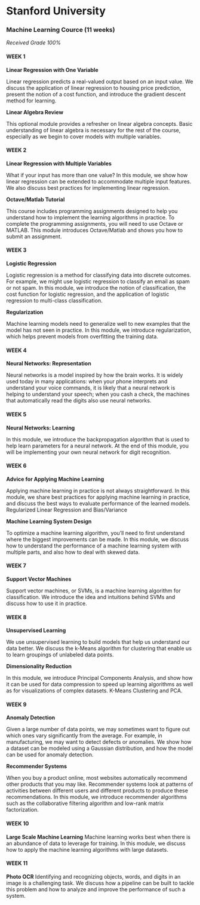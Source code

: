 # Stanford University
### Machine Learning Cource (11 weeks)

*Received Grade 100%*


#### WEEK 1

**Linear Regression with One Variable** 

Linear regression predicts a real-valued output based on an input value. We discuss the application of linear regression to housing price prediction, present the notion of a cost function, and introduce the gradient descent method for learning.

**Linear Algebra Review**

This optional module provides a refresher on linear algebra concepts. Basic understanding of linear algebra is necessary for the rest of the course, especially as we begin to cover models with multiple variables.


#### WEEK 2

**Linear Regression with Multiple Variables**

What if your input has more than one value? In this module, we show how linear regression can be extended to accommodate multiple input features. We also discuss best practices for implementing linear regression.

**Octave/Matlab Tutorial**

This course includes programming assignments designed to help you understand how to implement the learning algorithms in practice. To complete the programming assignments, you will need to use Octave or MATLAB. This module introduces Octave/Matlab and shows you how to submit an assignment.


#### WEEK 3

**Logistic Regression**

Logistic regression is a method for classifying data into discrete outcomes. For example, we might use logistic regression to classify an email as spam or not spam. In this module, we introduce the notion of classification, the cost function for logistic regression, and the application of logistic regression to multi-class classification.

**Regularization**

Machine learning models need to generalize well to new examples that the model has not seen in practice. In this module, we introduce regularization, which helps prevent models from overfitting the training data.


#### WEEK 4

**Neural Networks: Representation**

Neural networks is a model inspired by how the brain works. It is widely used today in many applications: when your phone interprets and understand your voice commands, it is likely that a neural network is helping to understand your speech; when you cash a check, the machines that automatically read the digits also use neural networks.


#### WEEK 5

**Neural Networks: Learning**

In this module, we introduce the backpropagation algorithm that is used to help learn parameters for a neural network. At the end of this module, you will be implementing your own neural network for digit recognition.


#### WEEK 6

**Advice for Applying Machine Learning**

Applying machine learning in practice is not always straightforward. In this module, we share best practices for applying machine learning in practice, and discuss the best ways to evaluate performance of the learned models. Regularized Linear Regression and Bias/Variance

**Machine Learning System Design**

To optimize a machine learning algorithm, you’ll need to first understand where the biggest improvements can be made. In this module, we discuss how to understand the performance of a machine learning system with multiple parts, and also how to deal with skewed data.


#### WEEK 7

**Support Vector Machines**

Support vector machines, or SVMs, is a machine learning algorithm for classification. We introduce the idea and intuitions behind SVMs and discuss how to use it in practice.


#### WEEK 8

**Unsupervised Learning**

We use unsupervised learning to build models that help us understand our data better. We discuss the k-Means algorithm for clustering that enable us to learn groupings of unlabeled data points.

**Dimensionality Reduction**

In this module, we introduce Principal Components Analysis, and show how it can be used for data compression to speed up learning algorithms as well as for visualizations of complex datasets. K-Means Clustering and PCA.


#### WEEK 9

**Anomaly Detection**

Given a large number of data points, we may sometimes want to figure out which ones vary significantly from the average. For example, in manufacturing, we may want to detect defects or anomalies. We show how a dataset can be modeled using a Gaussian distribution, and how the model can be used for anomaly detection.

**Recommender Systems**

When you buy a product online, most websites automatically recommend other products that you may like. Recommender systems look at patterns of activities between different users and different products to produce these recommendations. In this module, we introduce recommender algorithms such as the collaborative filtering algorithm and low-rank matrix factorization.


#### WEEK 10

**Large Scale Machine Learning**
Machine learning works best when there is an abundance of data to leverage for training. In this module, we discuss how to apply the machine learning algorithms with large datasets.


#### WEEK 11

**Photo OCR**
Identifying and recognizing objects, words, and digits in an image is a challenging task. We discuss how a pipeline can be built to tackle this problem and how to analyze and improve the performance of such a system.
